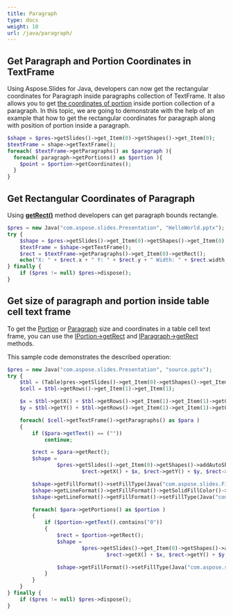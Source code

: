 ```yaml
---
title: Paragraph
type: docs
weight: 10
url: /java/paragraph/
---
```



## Get Paragraph and Portion Coordinates in TextFrame ##
Using Aspose.Slides for Java, developers can now get the rectangular coordinates for Paragraph inside paragraphs collection of TextFrame. It also allows you to get [the coordinates of portion](https://apireference.aspose.com/slides/java/com.aspose.slides/IPortion#getCoordinates--) inside portion collection of a paragraph. In this topic, we are going to demonstrate with the help of an example that how to get the rectangular coordinates for paragraph along with position of portion inside a paragraph.

```php
$shape = $pres->getSlides()->get_Item(0)->getShapes()->get_Item(0);
$textFrame = shape->getTextFrame();
foreach( $textFrame->getParagraphs() as $paragraph ){
  foreach( paragraph->getPortions() as $portion ){
    $point = $portion->getCoordinates();
  }
}
```


## **Get Rectangular Coordinates of Paragraph**
Using [**getRect()**](https://apireference.aspose.com/slides/java/com.aspose.slides/IParagraph#getRect--) method developers can get paragraph bounds rectangle.

```php
$pres = new Java("com.aspose.slides.Presentation", "HelloWorld.pptx");
try {
    $shape = $pres->getSlides()->get_Item(0)->getShapes()->get_Item(0);
    $textFrame = $shape->getTextFrame();
    $rect = $textFrame->getParagraphs()->get_Item(0)->getRect();
    echo("X: " + $rect.x + " Y: " + $rect.y + " Width: " + $rect.width + " Height: " + $rect.height);
} finally {
    if ($pres != null) $pres->dispose();
}
```

## **Get size of paragraph and portion inside table cell text frame** ##

To get the [Portion](https://apireference.aspose.com/slides/java/com.aspose.slides/Portion) or [Paragraph](https://apireference.aspose.com/slides/java/com.aspose.slides/Paragraph) size and coordinates in a table cell text frame, you can use the [IPortion->getRect](https://apireference.aspose.com/slides/java/com.aspose.slides/IPortion#getRect--) and [IParagraph->getRect](https://apireference.aspose.com/slides/java/com.aspose.slides/IParagraph#getRect--) methods.

This sample code demonstrates the described operation:

```php
$pres = new Java("com.aspose.slides.Presentation", "source.pptx");
try {
    $tbl = (Table)pres->getSlides()->get_Item(0)->getShapes()->get_Item(0);
    $cell = $tbl->getRows()->get_Item(1)->get_Item(1);

    $x = $tbl->getX() + $tbl->getRows()->get_Item(1)->get_Item(1)->getOffsetX();
    $y = $tbl->getY() + $tbl->getRows()->get_Item(1)->get_Item(1)->getOffsetY();

    foreach( $cell->getTextFrame()->getParagraphs() as $para )
    {
        if ($para->getText() == (""))
            continue;

        $rect = $para->getRect();
        $shape =
                $pres->getSlides()->get_Item(0)->getShapes()->addAutoShape(Java("com.aspose.slides.ShapeType")->Rectangle,
                        $rect->getX() + $x, $rect->getY() + $y, $rect->getWidth(), $rect->getHeight());

        $shape->getFillFormat()->setFillType(Java("com.aspose.slides.FillType")->NoFill);
        $shape->getLineFormat()->getFillFormat()->getSolidFillColor()->setColor(Java("java.awt.Color")->YELLOW);
        $shape->getLineFormat()->getFillFormat()->setFillType(Java("com.aspose.slides.FillType")->Solid);

        foreach( $para->getPortions() as $portion )
        {
            if ($portion->getText().contains("0"))
            {
                $rect = $portion->getRect();
                $shape =
                        $pres->getSlides()->get_Item(0)->getShapes()->addAutoShape(Java("com.aspose.slides.ShapeType")->Rectangle,
                                $rect->getX() + $x, $rect->getY() + $y, $rect->getWidth(), $rect->getHeight());

                $shape->getFillFormat()->setFillType(Java("com.aspose.slides.FillType")->NoFill);
            }
        }
    }
} finally {
    if ($pres != null) $pres->dispose();
}
```
